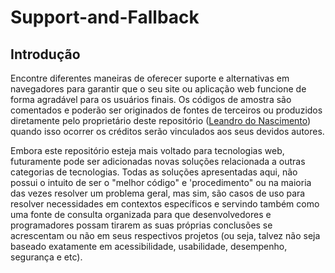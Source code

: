 # Support-and-Fallback

## Introdução

Encontre diferentes maneiras de oferecer suporte e alternativas em navegadores para garantir que o seu site ou aplicação web funcione de forma agradável para os usuários finais.
Os códigos de amostra são comentados e poderão ser originados de fontes de terceiros ou produzidos diretamente pelo proprietário deste repositório ([Leandro do Nascimento](https://github.com/ledevwd))
quando isso ocorrer os créditos serão vinculados aos seus devidos autores.

Embora este repositório esteja mais voltado para tecnologias web, futuramente pode ser adicionadas novas soluções relacionada a outras categorias de tecnologias. Todas as
soluções apresentadas aqui, não possui o intuito de ser o "melhor código" e 'procedimento" ou na maioria das vezes resolver um problema geral, mas sim, são casos de uso
para resolver necessidades em contextos específicos e servindo também como uma fonte de consulta organizada para que desenvolvedores e programadores possam tirarem as suas
próprias conclusões se acrescentam ou não em seus respectivos projetos (ou seja, talvez não seja baseado exatamente em acessibilidade, usabilidade, desempenho, segurança e etc).
